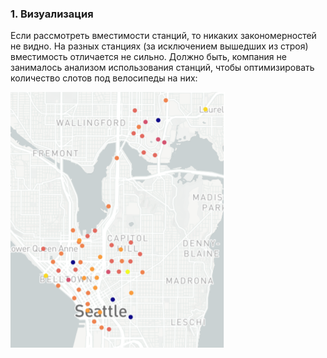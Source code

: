 ### 1. Визуализация

Если рассмотреть вместимости станций, то никаких закономерностей не видно. На разных станциях (за исключением вышедших из строя) вместимость отличается не сильно. Должно быть, компания не занималось анализом использования станций, чтобы оптимизировать количество слотов под велосипеды на них:

<img src='images/capacity.png'>